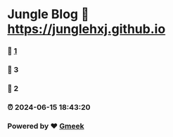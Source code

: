 # Jungle Blog :link: https://junglehxj.github.io 
### :page_facing_up: [1](https://junglehxj.github.io/tag.html) 
### :speech_balloon: 3 
### :hibiscus: 2 
### :alarm_clock: 2024-06-15 18:43:20 
### Powered by :heart: [Gmeek](https://github.com/Meekdai/Gmeek)
